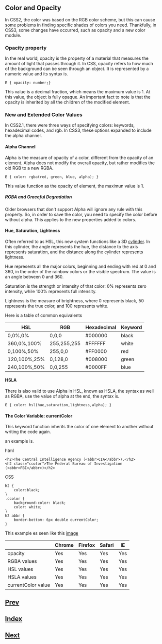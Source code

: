 ## Color and Opacity

In CSS2, the color was based on the RGB color scheme, but this can cause some problems in finding specific shades of colors you need. Thankfully, in CSS3, some changes have occurred, such as opacity and a new color module.

### Opacity property

In the real world, opacity is the property of a material that measures the amount of light that passes through it. In CSS, opacity refers to how much of the background can be seen through an object. It is represented by a numeric value and its syntax is.

```
E { opacity: number;}
```

This value is a decimal fraction, which means the maximum value is 1. At this value, the object is fully opaque. An important fact to note is that the opacity is inherited by all the children of the modified element.

### New and Extended Color Values

In CSS2.1, there were three ways of specifying colors: keywords, hexadecimal codes, and rgb. In CSS3, these options expanded to include the alpha channel.

#### Alpha Channel

Alpha is the measure of opacity of a color, different from the opacity of an element. Alpha does not modify the overall opacity, but rather modifies the old RGB to a new RGBA.

```
E { color: rgba(red, green, blue, alpha); }
```

This value function as the opacity of element, the maximun value is 1.

##### RGBA and Graceful Degradation 

Older browsers that don't support Alpha will ignore any rule with this property. So, in order to save the color, you need to specify the color before without alpha. This applies to the new properties added to colors.

#### Hue, Saturation, Lightness

Often referred to as HSL, this new system functions like a 3D [cylinder](Resources/HSL.png). In this cylinder, the angle represents the hue, the distance to the axis represents saturation, and the distance along the cylinder represents lightness.

Hue represents all the major colors, beginning and ending with red at 0 and 360, in the order of the rainbow colors or the visible spectrum. The value is an angle between 0 and 360.

Saturation is the strength or intensity of that color: 0% represents zero intensity, while 100% represents full intensity.

Lightness is the measure of brightness, where 0 represents black, 50 represents the true color, and 100 represents white.

Here is a table of common equivalents

|  HSL          |  RGB        | Hexadecimal | Keyword |
| ------------- | ----------- | ----------- | ------- |
| 0,0%,0%       | 0,0,0       | #000000     | black   |
| 360,0%,100%   | 255,255,255 | #FFFFFF     | white   |
| 0,100%,50%    | 255,0,0     | #FF0000     | red     |
| 120,100%,25%  | 0,128,0     | #008000     | green   |
| 240,100%,50%  | 0,0,255     | #0000FF     | blue    |

#### HSLA

There is also valid to use Alpha in HSL, known as HSLA, the syntax as well as RGBA, use the value of alpha at the end, the syntax is.

```
E { color: hsl(hue,saturation,lightness,alpha); }
```

#### The Color Variable: currentColor

This keyword function inherits the color of one element to another without writing the code again.

an example is.

html
```
<h2>The Central Intelligence Agency (<abbr>CIA</abbr>).</h2>
<h2 class="ccolor">The Federal Bureau of Investigation (<abbr>FBI</abbr>)</h2>
```

CSS
```
h2 {
    color:black;
}
.ccolor {
    background-color: black;
    color: white;
}
h2 abbr {
    border-bottom: 6px double currentColor;
}
```
 This example es seen like this [image](Resources/currentcolor.png)

|                     | Chrome | Firefox | Safari |   IE |
| ------------------- | ------ | ------- | ------ | ---- |
| opacity             |   Yes  |    Yes  |   Yes  |  Yes |
| RGBA values         |   Yes  |    Yes  |   Yes  |  Yes |
| HSL values          |   Yes  |    Yes  |   Yes  |  Yes |
| HSLA values         |   Yes  |    Yes  |   Yes  |  Yes |
| currentColor value  |   Yes  |    Yes  |   Yes  |  Yes |



## [Prev](https://github.com/IIKUYY/CSS/tree/main/Chapter9/Ch9.md)
## [Index](https://github.com/IIKUYY/CSS/tree/main/index.md)
## [Next](https://github.com/IIKUYY/CSS/tree/main/Chapter11/Ch11.md)